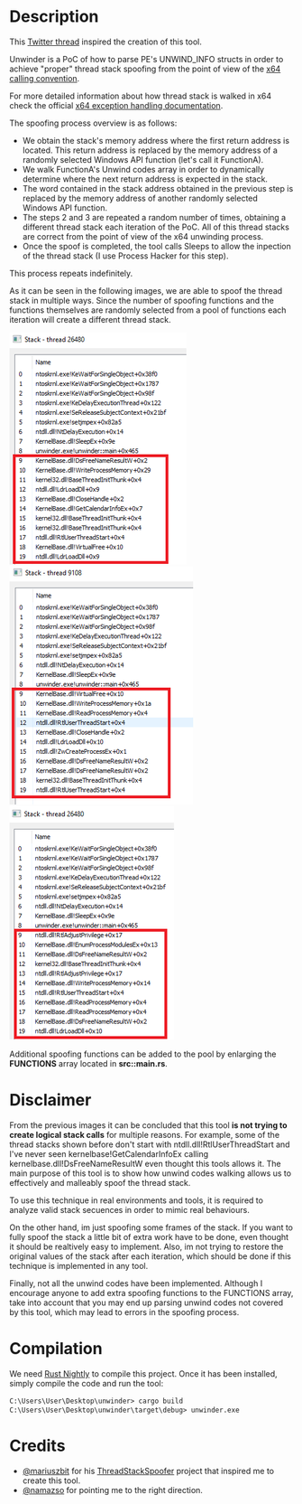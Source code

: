 # Description

This [Twitter thread](https://twitter.com/namazso/status/1442313752767045635?s=20&t=wxBHvf95-XtkPEevjcgbPg) inspired the creation of this tool. 

Unwinder is a PoC of how to parse PE's UNWIND_INFO structs in order to achieve "proper" thread stack spoofing from the point of view of the [x64 calling convention](https://learn.microsoft.com/en-us/cpp/build/x64-calling-convention?view=msvc-170). 

For more detailed information about how thread stack is walked in x64 check the official [x64 exception handling documentation](https://learn.microsoft.com/en-us/cpp/build/exception-handling-x64?view=msvc-170).

The spoofing process overview is as follows:
* We obtain the stack's memory address where the first return address is located. This return address is replaced by the memory address of a randomly selected Windows API function (let's call it FunctionA).
* We walk FunctionA's Unwind codes array in order to dynamically determine where the next return address is expected in the stack.
* The word contained in the stack address obtained in the previous step is replaced by the memory address of another randomly selected Windows API function.
* The steps 2 and 3 are repeated a random number of times, obtaining a different thread stack each iteration of the PoC. All of this thread stacks are correct from the point of view of the x64 unwinding process.
* Once the spoof is completed, the tool calls Sleeps to allow the inpection of the thread stack (I use Process Hacker for this step).

This process repeats indefinitely.

As it can be seen in the following images, we are able to spoof the thread stack in multiple ways. Since the number of spoofing functions and the functions themselves are randomly selected from a pool of functions each iteration will create a different thread stack. 

![Thread stack spoofed.](/images/spoof1.png "Thread stack spoofed")
![Thread stack spoofed.](/images/spoof2.png "Thread stack spoofed")
![Thread stack spoofed.](/images/spoof3.png "Thread stack spoofed")

Additional spoofing functions can be added to the pool by enlarging the **FUNCTIONS** array located in **src::main.rs**.

# Disclaimer

From the previous images it can be concluded that this tool **is not trying to create logical stack calls** for multiple reasons. For example, some of the thread stacks shown before don't start with ntdll.dll!RtlUserThreadStart and I've never seen kernelbase!GetCalendarInfoEx calling kernelbase.dll!DsFreeNameResultW even thought this tools allows it. The main purpose of this tool is to show how unwind codes walking allows us to effectively and malleably spoof the thread stack.

To use this technique in real environments and tools, it is required to analyze valid stack secuences in order to mimic real behaviours.

On the other hand, im just spoofing some frames of the stack. If you want to fully spoof the stack a little bit of extra work have to be done, even thought it should be realtively easy to implement. Also, im not trying to restore the original values of the stack after each iteration, which should be done if this technique is implemented in any tool.

Finally, not all the unwind codes have been implemented. Although I encourage anyone to add extra spoofing functions to the FUNCTIONS array, take into account that you may end up parsing unwind codes not covered by this tool, which may lead to errors in the spoofing process.

# Compilation 

We need [Rust Nightly](https://web.mit.edu/rust-lang_v1.25/arch/amd64_ubuntu1404/share/doc/rust/html/book/second-edition/ch01-03-how-rust-is-made-and-nightly-rust.html) to compile this project. Once it has been installed, simply compile the code and run the tool:

	C:\Users\User\Desktop\unwinder> cargo build
	C:\Users\User\Desktop\unwinder\target\debug> unwinder.exe

# Credits

* [@mariuszbit](https://twitter.com/mariuszbit) for his [ThreadStackSpoofer](https://github.com/mgeeky/ThreadStackSpoofer) project that inspired me to create this tool.
* [@namazso](https://twitter.com/namazso) for pointing me to the right direction.
